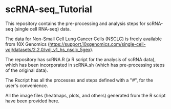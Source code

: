 # scRNA-seq_Tutorial

This repository contains the pre-processing and analysis steps for scRNA-seq (single cell RNA-seq) data.

The data for Non-Small Cell Lung Cancer Cells (NSCLC) is freely available from 10X Genomics (https://support.10xgenomics.com/single-cell-vdj/datasets/2.2.0/vdj_v1_hs_nsclc_5gex).

The repository has scRNA.R (a R script for the analysis of scRNA data), which has been incorporated in scRNA.sh (which has pre-processing steps of the original data).

The Rscript has all the processes and steps defined with a "#", for the user's convenience. 

All the image files (heatmaps, plots, and others) generated from the R script have been provided here.
